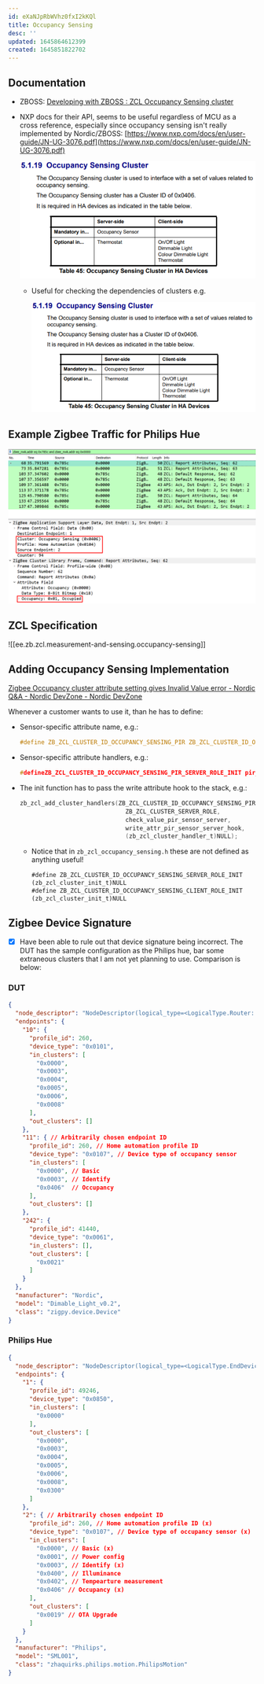 ```yaml
---
id: eXaNJpRbWVhz0fxI2kKQl
title: Occupancy Sensing
desc: ''
updated: 1645864612399
created: 1645851822702
---
```


## Documentation

- ZBOSS: [Developing with ZBOSS : ZCL Occupancy Sensing cluster](https://developer.nordicsemi.com/nRF_Connect_SDK/doc/zboss_api_doc/group___z_b___z_c_l___o_c_c_u_p_a_n_c_y___s_e_n_s_i_n_g.html)

- NXP docs for their API, seems to be useful regardless of MCU as a cross reference, especially since occupancy sensing isn't really implemented by Nordic/ZBOSS: [https://www.nxp.com/docs/en/user-guide/JN-UG-3076.pdf](https://www.nxp.com/docs/en/user-guide/JN-UG-3076.pdf)

  ![Occupancy sensing cluster in NXP guide](assets/images/2022-02-26-15-43-56.png)

  - Useful for checking the dependencies of clusters e.g.

    ![](assets/images/2022-02-26-15-45-35.png)

## Example Zigbee Traffic for Philips Hue

![](assets/images/2022-02-26-15-19-15.png)


## ZCL Specification

![[ee.zb.zcl.measurement-and-sensing.occupancy-sensing]]

## Adding Occupancy Sensing Implementation

[Zigbee Occupancy cluster attribute setting gives Invalid Value error - Nordic Q&amp;A - Nordic DevZone - Nordic DevZone](https://devzone.nordicsemi.com/f/nordic-q-a/60960/zigbee-occupancy-cluster-attribute-setting-gives-invalid-value-error)

Whenever a customer wants to use it, than he has to define:

- Sensor-specific attribute name, e.g.:

  ```c
  #define ZB_ZCL_CLUSTER_ID_OCCUPANCY_SENSING_PIR ZB_ZCL_CLUSTER_ID_OCCUPANCY_SENSING
  ```

- Sensor-specific attribute handlers, e.g.:

  ```c
  #defineZB_ZCL_CLUSTER_ID_OCCUPANCY_SENSING_PIR_SERVER_ROLE_INIT pir_sensor_init
  ```

- The init function has to pass the write attribute hook to the stack, e.g.:

  ```c
  zb_zcl_add_cluster_handlers(ZB_ZCL_CLUSTER_ID_OCCUPANCY_SENSING_PIR,
                                ZB_ZCL_CLUSTER_SERVER_ROLE,
                                check_value_pir_sensor_server,
                                write_attr_pir_sensor_server_hook,
                                (zb_zcl_cluster_handler_t)NULL);
  ```

  - Notice that in `zb_zcl_occupancy_sensing.h` these are not defined as anything useful!

    ```
    #define ZB_ZCL_CLUSTER_ID_OCCUPANCY_SENSING_SERVER_ROLE_INIT (zb_zcl_cluster_init_t)NULL
    #define ZB_ZCL_CLUSTER_ID_OCCUPANCY_SENSING_CLIENT_ROLE_INIT (zb_zcl_cluster_init_t)NULL
    ```



## Zigbee Device Signature

- [x] Have been able to rule out that device signature being incorrect. The DUT has the sample configuration as the Philips hue, bar some extraneous clusters that I am not yet planning to use. Comparison is below:

### DUT

```json
{
  "node_descriptor": "NodeDescriptor(logical_type=<LogicalType.Router: 1>, complex_descriptor_available=0, user_descriptor_available=0, reserved=0, aps_flags=0, frequency_band=<FrequencyBand.Freq2400MHz: 8>, mac_capability_flags=<MACCapabilityFlags.AllocateAddress|RxOnWhenIdle|MainsPowered|FullFunctionDevice: 142>, manufacturer_code=4660, maximum_buffer_size=108, maximum_incoming_transfer_size=1621, server_mask=11264, maximum_outgoing_transfer_size=1621, descriptor_capability_field=<DescriptorCapability.NONE: 0>, *allocate_address=True, *is_alternate_pan_coordinator=False, *is_coordinator=False, *is_end_device=False, *is_full_function_device=True, *is_mains_powered=True, *is_receiver_on_when_idle=True, *is_router=True, *is_security_capable=False)",
  "endpoints": {
    "10": {
      "profile_id": 260,
      "device_type": "0x0101",
      "in_clusters": [
        "0x0000",
        "0x0003",
        "0x0004",
        "0x0005",
        "0x0006",
        "0x0008"
      ],
      "out_clusters": []
    },
    "11": { // Arbitrarily chosen endpoint ID
      "profile_id": 260, // Home automation profile ID
      "device_type": "0x0107", // Device type of occupancy sensor
      "in_clusters": [
        "0x0000", // Basic
        "0x0003", // Identify
        "0x0406"  // Occupancy
      ],
      "out_clusters": []
    },
    "242": {
      "profile_id": 41440,
      "device_type": "0x0061",
      "in_clusters": [],
      "out_clusters": [
        "0x0021"
      ]
    }
  },
  "manufacturer": "Nordic",
  "model": "Dimable_Light_v0.2",
  "class": "zigpy.device.Device"
}


```
### Philips Hue

```json
{
  "node_descriptor": "NodeDescriptor(logical_type=<LogicalType.EndDevice: 2>, complex_descriptor_available=0, user_descriptor_available=0, reserved=0, aps_flags=0, frequency_band=<FrequencyBand.Freq2400MHz: 8>, mac_capability_flags=<MACCapabilityFlags.AllocateAddress: 128>, manufacturer_code=4107, maximum_buffer_size=89, maximum_incoming_transfer_size=63, server_mask=0, maximum_outgoing_transfer_size=63, descriptor_capability_field=<DescriptorCapability.NONE: 0>, *allocate_address=True, *is_alternate_pan_coordinator=False, *is_coordinator=False, *is_end_device=True, *is_full_function_device=False, *is_mains_powered=False, *is_receiver_on_when_idle=False, *is_router=False, *is_security_capable=False)",
  "endpoints": {
    "1": {
      "profile_id": 49246,
      "device_type": "0x0850",
      "in_clusters": [
        "0x0000"
      ],
      "out_clusters": [
        "0x0000",
        "0x0003",
        "0x0004",
        "0x0005",
        "0x0006",
        "0x0008",
        "0x0300"
      ]
    },
    "2": { // Arbitrarily chosen endpoint ID
      "profile_id": 260, // Home automation profile ID (x)
      "device_type": "0x0107", // Device type of occupancy sensor (x)
      "in_clusters": [
        "0x0000", // Basic (x)
        "0x0001", // Power config
        "0x0003", // Identify (x)
        "0x0400", // Illuminance
        "0x0402", // Tempearture measurement
        "0x0406" // Occupancy (x)
      ],
      "out_clusters": [
        "0x0019" // OTA Upgrade
      ]
    }
  },
  "manufacturer": "Philips",
  "model": "SML001",
  "class": "zhaquirks.philips.motion.PhilipsMotion"
}
```
